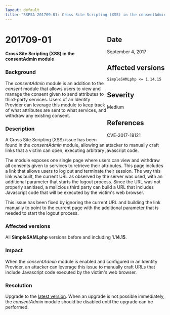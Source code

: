 ```yaml
---
layout: default
title: "SSPSA 201709-01: Cross Site Scripting (XSS) in the consentAdmin module"
---
```


<aside><div class="sidebar-warning" style="float: right;">
<h2>Date</h2>
September 4, 2017
<h2>Affected versions</h2>
<code>SimpleSAMLphp <= 1.14.15</code>
<h2>Severity</h2>
Medium
<h2>References</h2>
CVE-2017-18121
</div></aside>

# 201709-01

**Cross Site Scripting (XSS) in the consentAdmin module**

### Background

The _consentAdmin_ module is an addition to the _consent_ module that allows users to view and manage the consent given
to send attributes to third-party services. Users of an Identity Provider can leverage this module to keep track of what
attributes are sent to what services, and withdraw any existing consent.

### Description

A Cross Site Scripting (XSS) issue has been found in the _consentAdmin_ module, allowing an attacker to manually craft
links that a victim can open, executing arbitrary javascript code.

The module exposes one single page where users can view and withdraw all consents given to services to retrieve their
attributes. This page includes a link that allows users to log out and terminate their session. The way this link was
built, the current URL as observed by the server was used, with an additional parameter that starts the logout process.
Since the URL was not properly sanitised, a malicious third party can build a URL that includes Javascript code that
will be executed by the victim's web browser.

This issue has been fixed by ignoring the current URL and building the link manually to point to the current page with
the additional parameter that is needed to start the logout process.

### Affected versions

All **SimpleSAMLphp** versions before and including **1.14.15**.

### Impact

When the _consentAdmin_ module is enabled and configured in an Identity Provider, an attacker can leverage this issue
to manually craft URLs that include Javascript code executed by the victim's web browser.

### Resolution

Upgrade to the [latest version](/download). When an upgrade is not possible immediately, the _consentAdmin_ module
should be disabled until the upgrade can be performed.
